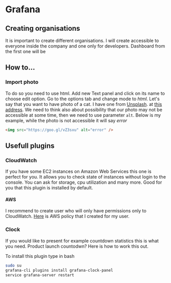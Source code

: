 # Grafana

## Creating organisations
It is important to create different organisations. I will create accessible to everyone inside the company and one only for developers. Dashboard from the first one will be


## How to...

### Import photo
To do so you need to use html. Add new Text panel and click on its name to choose edit option. Go to the options tab and change mode to *html*. Let's say that you want to have photo of a cat. I have one from [Unsplash](www.unsplash.com). at [this address](https://images.unsplash.com/photo-1494256997604-768d1f608cac?auto=format&fit=crop&w=1101&q=60&ixid=dW5zcGxhc2guY29tOzs7Ozs%3D). We need to think also about possibility that our photo may not be accessible at some time, then we need to use parameter ```alt```. Below is my example, while the photo is not accessible it will say *error*
```html
<img src="https://goo.gl/vZ3sxu" alt="error" />
```

## Usefull plugins

### CloudWatch
If you have some EC2 instances on Amazon Web Services this one is perfect for you. It allows you to check state of instances without login to the console. You can ask for storage, cpu utilization and many more. Good for you that this plugin is installed by default.
#### AWS
I recommend to create user who will only have permissions only to CloudWatch. [Here](docs\AWS_policy_CloudWatch.txt) is AWS policy that I created for my user.

### Clock
If you would like to present for example countdown statistics this is what you need. Product launch countodwn? Here is how to work this out.

To install this plugin type in bash
```bash
sudo su
grafana-cli plugins install grafana-clock-panel
service grafana-server restart
```
